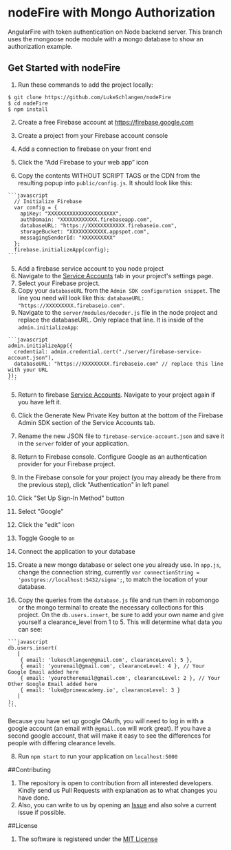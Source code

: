 # nodeFire with Mongo Authorization
AngularFire with token authentication on Node backend server. This branch uses the mongoose node module with a mongo database to show an authorization example.

## Get Started with nodeFire
1. Run these commands to add the project locally:
  ```shell
  $ git clone https://github.com/LukeSchlangen/nodeFire
  $ cd nodeFire
  $ npm install
  ```

2. Create a free Firebase account at https://firebase.google.com

3. Create a project from your Firebase account console

4. Add a connection to firebase on your front end
  1. Click the “Add Firebase to your web app” icon
  2. Copy the contents WITHOUT SCRIPT TAGS or the CDN from the resulting popup into `public/config.js`. It should look like this:

    ```javascript
      // Initialize Firebase
      var config = {
        apiKey: "XXXXXXXXXXXXXXXXXXXXXX",
        authDomain: "XXXXXXXXXXXX.firebaseapp.com",
        databaseURL: "https://XXXXXXXXXXXX.firebaseio.com",
        storageBucket: "XXXXXXXXXXXX.appspot.com",
        messagingSenderId: "XXXXXXXXXX"
      };
      firebase.initializeApp(config);
    ```

5. Add a firebase service account to you node project
  1. Navigate to the [Service Accounts](https://console.firebase.google.com/project/_/settings/serviceaccounts/adminsdk) tab in your project's settings page.
  2. Select your Firebase project.
  3. Copy your `databaseURL` from the `Admin SDK configuration snippet`. The line you need will look like this: `databaseURL: "https://XXXXXXXXX.firebaseio.com"`.
  4. Navigate to the `server/modules/decoder.js` file in the node project and replace the databaseURL. Only replace that line. It is inside of the `admin.initializeApp`:

    ```javascript
    admin.initializeApp({
      credential: admin.credential.cert("./server/firebase-service-account.json"),
      databaseURL: "https://XXXXXXXXX.firebaseio.com" // replace this line with your URL
    });
    ```
  5. Return to firebase [Service Accounts](https://console.firebase.google.com/project/_/settings/serviceaccounts/adminsdk). Navigate to your project again if you have left it.
  6. Click the Generate New Private Key button at the bottom of the Firebase Admin SDK section of the Service Accounts tab.
  7. Rename the new JSON file to `firebase-service-account.json` and save it in the `server` folder of your application.

6. Return to Firebase console. Configure Google as an authentication provider for your Firebase project.
  1. In the Firebase console for your project (you may already be there from the previous step), click "Authentication" in left panel
  2. Click "Set Up Sign-In Method" button
  3. Select "Google"
  4. Click the "edit" icon
  5. Toggle Google to `on`

7. Connect the application to your database
  1. Create a new mongo database or select one you already use. In `app.js`, change the connection string, currently `var connectionString = 'postgres://localhost:5432/sigma';`, to match the location of your database.
  2. Copy the queries from the `database.js` file and run them in robomongo or the mongo terminal to create the necessary collections for this project. On the `db.users.insert`, be sure to add your own name and give yourself a clearance_level from 1 to 5. This will determine what data you can see:

    ```javascript
    db.users.insert(
       [
        { email: 'lukeschlangen@gmail.com', clearanceLevel: 5 },
        { email: 'youremail@gmail.com', clearanceLevel: 4 }, // Your Google Email added here
        { email: 'yourotheremail@gmail.com', clearanceLevel: 2 }, // Your Other Google Email added here
        { email: 'luke@primeacademy.io', clearanceLevel: 3 }
       ]
    );
    ```
  Because you have set up google OAuth, you will need to log in with a google account (an email with `@gmail.com` will work great). If you have a second google account, that will make it easy to see the differences for people with differing clearance levels.

8. Run `npm start` to run your application on `localhost:5000`

##Contributing
1. The repository is open to contribution from all interested developers. Kindly send us Pull Requests with explanation as to what changes you have done.
2. Also, you can write to us by opening an [Issue](https://github.com/LukeSchlangen/nodeFire/issues) and also solve a current issue if possible.

##License

1. The software is registered under the [MIT License](https://github.com/LukeSchlangen/nodeFire/blob/master/LICENSE.md)
